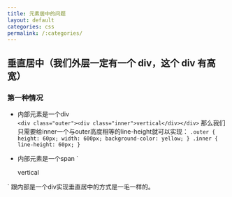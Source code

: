 ```yaml
---
title: 元素居中的问题
layout: default
categories: css
permalink: /:categories/
---
```


## 垂直居中（我们外层一定有一个 div，这个 div 有高宽）
### 第一种情况
- 内部元素是一个div   
    `<div class="outer"><div class="inner">vertical</div></div>`
那么我们只需要给inner一个与outer高度相等的line-height就可以实现：
`
  .outer {
    height: 60px;
    width: 600px;
    background-color: yellow;
  }
  .inner {
    line-height: 60px;
  }
` 

- 内部元素是一个span
`
  <div class="outer">
    <span class="inner">vertical</span>
  </div>
`
跟内部是一个div实现垂直居中的方式是一毛一样的。
